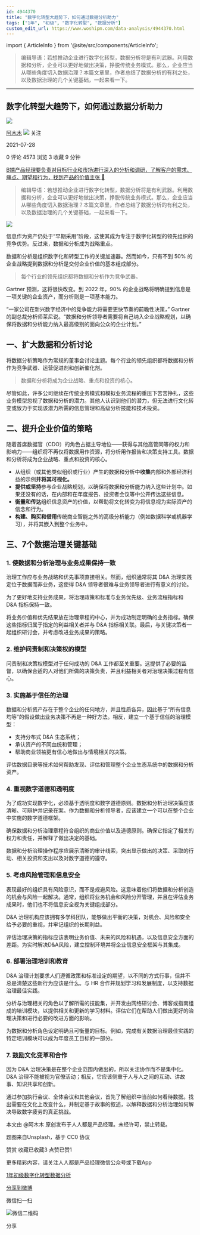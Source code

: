 ```yaml
---
id: 4944370
title: "数字化转型大趋势下，如何通过数据分析助力"
tags: ["1年", "初级", "数字化转型", "数据分析"]
custom_edit_url: https://www.woshipm.com/data-analysis/4944370.html
---
```

import { ArticleInfo } from '@site/src/components/ArticleInfo';

<ArticleInfo
    author="阿木木"
    authorLink="https://www.woshipm.com/u/1175628"
    published="2021-07-28"
    views={4573}
    comments={0}
    collects={3}
/>

> 编辑导语：若想推动企业进行数字化转型，数据分析将是有利武器。利用数据和分析，企业可以更好地做出决策，挣脱传统业务模式。那么，企业应当从哪些角度切入数据治理？本篇文章里，作者总结了数据分析的有利之处，以及数据治理的几个关键基础，一起来看一下。

---

## 数字化转型大趋势下，如何通过数据分析助力

[![](https://image.woshipm.com/wp-files/2020/11/6GPuFt2KsLmIfqafu8rD.jpeg!/both/72x72)](https://www.woshipm.com/u/1175628)

[阿木木](https://www.woshipm.com/u/1175628) ![](https://static.woshipm.com/tag/1101_1@2x.png) 关注

2021-07-28

0 评论 4573 浏览 3 收藏 9 分钟

[B端产品经理要负责对目标行业和市场进行深入的分析和调研，了解客户的需求、痛点、期望和行为，找到产品的价值主张 🔗](https://ke.qidianla.com/courses/bcpm)

> 编辑导语：若想推动企业进行数字化转型，数据分析将是有利武器。利用数据和分析，企业可以更好地做出决策，挣脱传统业务模式。那么，企业应当从哪些角度切入数据治理？本篇文章里，作者总结了数据分析的有利之处，以及数据治理的几个关键基础，一起来看一下。

![](https://image.woshipm.com/wp-files/2021/07/fhpHEFzgASBEpfEmYy9g.jpg)

信息作为资产仍处于“早期采用”阶段，这使其成为专注于数字化转型的领先组织的竞争优势。反过来，数据和分析成为战略重点。

数据和分析是组织数字化和转型工作的关键加速器。然而如今，只有不到 50% 的企业战略提到数据和分析是交付企业价值的基本组成部分。

> 每个行业的领先组织都将数据和分析作为竞争武器。

Gartner 预测，这将很快改变。到 2022 年，90% 的企业战略将明确提到信息是一项关键的企业资产，而分析则是一项基本能力。

“一家公司在新兴数字经济中的竞争能力将需要更快节奏的前瞻性决策，” Gartner 的副总裁分析师莱尼说。“数据和分析领导者需要将自己纳入企业战略规划，以确保将数据和分析能力纳入最高级别的面向公众的企业计划。”

## 一、扩大数据和分析讨论

将数据分析策略作为常规的董事会讨论主题。每个行业的领先组织都将数据和分析作为竞争武器、运营促进剂和创新催化剂。

> 数据和分析将成为企业战略、重点和投资的核心。

尽管如此，许多公司继续在传统业务模式和模拟业务流程的重压下苦苦挣扎，这些业务模型忽视了数据和分析的潜力。其他人认识到他们的潜力，但无法进行文化转变或致力于实现该潜力所需的信息管理和高级分析技能和技术投资。

## 二、提升企业价值的策略

随着首席数据官（CDO）的角色占据主导地位——获得与其他高管同等的权力和影响力——组织将不再仅将数据用作资源，将分析用作报告和决策支持工具。数据和分析将成为企业战略、重点和投资的核心。

*   从组织（或其他类似组织或行业）产生的数据和分析中**收集**内部和外部经济利益的示例**并将其可视化。**
*   **提供或坚持**参与企业战略规划，以确保将数据和分析能力纳入这些计划中。如果还没有的话，在内部和在年度报告、投资者会议等中公开传达这些信息。
*   **衡量和传达**组织信息资产的价值，以帮助将文化转变为将信息视为实际资产的信念和行为。
*   **构建、购买和借用**传统商业智能之外的高级分析能力（例如数据科学或机器学习），并将其嵌入到整个业务中。

## 三、7个数据治理关键基础

### 1\. 使数据和分析治理与业务成果保持一致

治理工作应与业务战略和优先事项直接相关。然而，组织通常将其 D&A 治理实践定位于数据而非业务，这使得 D&A 领导者很难与业务领导者进行有意义的讨论。

为了更好地支持业务成果，将治理政策和标准与业务优先级、业务流程指标和 D&A 指标保持一致。

将业务价值和优先结果放在治理章程的中心，并为成功制定明确的业务指标。确保这些指标归属于指定的利益相关者并与 D&A 指标相关联。最后，与关键决策者一起组织研讨会，并考虑改进业务成果的策略。

### 2\. 维护问责制和决策权的模型

问责制和决策权模型对于任何成功的 D&A 工作都至关重要。这提供了必要的监督，以确保合适的人对他们所做的决策负责，并且利益相关者对治理决策过程有信心。

### 3\. 实施基于信任的治理

数据和分析资产存在于整个企业的任何地方，并且性质各异，因此基于“所有信息均等”的假设做出业务决策不再是一种好方法。相反，建立一个基于信任的治理模型：

*   支持分布式 D&A 生态系统；
*   承认资产的不同血统和管理；
*   帮助商业领袖更有信心地做出与情境相关的决策。

评估数据目录等技术如何帮助发现、评估和管理整个企业生态系统中的数据和分析资产。

### 4\. 重视数字道德和透明度

为了成功实现数字化，必须基于透明度和数字道德原则。数据和分析治理决策应该清晰、可辩护并记录在案。作为数据和分析领导者，应该建立一个可以在整个企业中实施的数字道德框架。

确保数据和分析治理章程符合组织的商业价值以及道德原则。确保它指定了相关的权力和责任，并解释了做出决定的基础。

数据和分析治理操作程序应展示清晰的审计线索，突出显示做出的决策、采取的行动、相关投资和支出以及对数字道德的遵守。

### 5\. 考虑风险管理和信息安全

表现最好的组织具有风险意识，而不是规避风险。这意味着他们将数据和分析创造的机会与风险一起解决。通常，组织将业务机会和风险分开管理，并且在评估业务成果时，他们也不将信息安全视为关键组成部分。

D&A 治理机构应该拥有多学科团队，能够做出平衡的决策，对机会、风险和安全给予必要的重视，并牢记组织的长期利益。

评估治理决策的指标应该表明业务价值、未来的风险和机遇，以及信息安全方面的差距。为实时解决D&A风险，建立控制环境并将企业信息安全框架与其集成。

### 6\. 部署治理培训和教育

D&A 治理计划要求人们遵循政策和标准设定的期望，以不同的方式行事，但并不总是清楚这些新行为应该是什么。与 HR 合作并规划学习和发展制度，以支持数据治理最佳实践。

分析与治理相关的角色以了解所需的技能集，并开发由网络研讨会、博客或指南组成的培训模块，以提供相关和更新的学习材料。评估它们在帮助人们做出更好的治理决策和进行必要的改进方面的影响。

为数据和分析角色设定明确且可衡量的目标。例如，完成有关数据治理最佳实践的特定培训模块可以成为年度员工目标的一部分。

### 7\. 鼓励文化变革和合作

因为 D&A 治理决策是在整个企业范围内做出的，所以关注协作而不是集中化。D&A 治理不能被视为官僚活动；相反，它应该侧重于人与人之间的互动、讲故事、知识共享和创新。

通过参加执行会议、全体会议和其他会议，首先了解组织中当前如何看待数据。找出需要在文化上改变什么，并制定基于故事的叙述，以解释数据和分析治理如何解决导致数字疲劳的真正挑战。

本文由 @阿木木 原创发布于人人都是产品经理。未经许可，禁止转载。

题图来自Unsplash，基于 CC0 协议

赞赏 收藏已收藏3 点赞已赞1

更多精彩内容，请关注人人都是产品经理微信公众号或下载App

[1年](https://www.woshipm.com/tag/1%e5%b9%b4)[初级](https://www.woshipm.com/tag/%e5%88%9d%e7%ba%a7)[数字化转型](https://www.woshipm.com/tag/%e6%95%b0%e5%ad%97%e5%8c%96%e8%bd%ac%e5%9e%8b)[数据分析](https://www.woshipm.com/tag/%e6%95%b0%e6%8d%ae%e5%88%86%e6%9e%90)

[分享到微博](https://service.weibo.com/share/share.php?appkey=2775287854&title=数字化转型大趋势下，如何通过数据分析助力&url=https://www.woshipm.com/data-analysis/4944370.html&pic=https://image.woshipm.com/wp-files/2021/07/fhpHEFzgASBEpfEmYy9g.jpg)

微信扫一扫

![微信二维码](https://api.pwmqr.com/qrcode/create/?url=https://www.woshipm.com/data-analysis/4944370.html)

分享